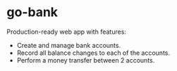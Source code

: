 # go-bank

Production-ready web app with features:
- Create and manage bank accounts.
- Record all balance changes to each of the accounts.
- Perform a money transfer between 2 accounts.
